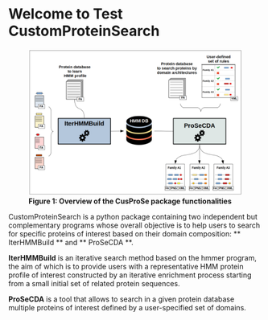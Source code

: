 # Welcome to Test CustomProteinSearch
<figure>
    <img src="./img/cusprose_scheme.png"
      alt="Overview of the CusProSe package functionalities">
    <figcaption>
<b id="fig-1">Figure 1: Overview of the CusProSe package functionalities</b> 
    </figcaption>
</figure>

CustomProteinSearch is a python package containing two independent but complementary programs whose overall objective is to help users to search for specific proteins of interest based on their domain composition: ** IterHMMBuild ** and ** ProSeCDA **.

<b>IterHMMBuild</b> is an iterative search method based on the hmmer program, the aim of which is to provide users with a representative HMM protein profile of interest constructed by an iterative enrichment process starting from a small initial set of related protein sequences.

<b>ProSeCDA</b> is a tool that allows to search in a given protein database multiple proteins of interest defined by a user-specified set of domains.
